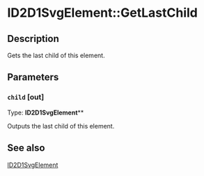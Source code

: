 # ID2D1SvgElement::GetLastChild

## Description

Gets the last child of this element.

## Parameters

### `child` [out]

Type: **ID2D1SvgElement****

Outputs the last child of this element.

## See also

[ID2D1SvgElement](https://learn.microsoft.com/windows/desktop/api/d2d1svg/nn-d2d1svg-id2d1svgelement)